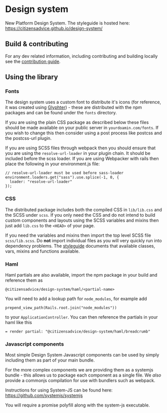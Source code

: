 # Design system

New Platform Design System. The styleguide is hosted here: https://citizensadvice.github.io/design-system/

## Build & contributing

For any dev related information, including contributing and building locally see the [contribution guide](CONTRIBUTING.md).

## Using the library

### Fonts

The design system uses a custom font to distribute it's icons (for reference, it was created using [Glyphter](https://glyphter.com/)) - these are distributed with the npm packages and can be found under the `fonts` directory.

If you are using the plain CSS package as described below these files should be made available on your public server in `yourdoamin.com/fonts`. If you wish to change this then consider using a post process like postcss and the postcss-url plugin.

If you are using SCSS files through webpack then you should ensure that you are using the `resolve-url-loader` in your plugin chain. It should be included before the scss loader. If you are using Webpacker with rails then place the following in your environment.js file:

```
// resolve-url-loader must be used before sass-loader
environment.loaders.get("sass").use.splice(-1, 0, {
  loader: "resolve-url-loader"
});
```

### CSS

The distributed package includes both the compiled CSS in `lib/lib.css` and the SCSS under `scss`. If you only need the CSS and do not intend to build custom components and layouts using the SCSS variables and mixins then just add `lib.css` to the `<HEAD>` of your page.

If you need the variables and mixins then import the top level SCSS file `scss/lib.scss`. Do **not** import individual files as you will very quickly run into dependency problems. The [styleguide](https://citizensadvice.github.io/design-system/) documents that available classes, vars, mixins and functions available.

### Haml

Haml partials are also available, import the npm package in your build and reference them as

<pre class="html"><code>@citizensadvice/design-system/haml/&lt;partial-name></code></pre>

You will need to add a lookup path for `node_modules`, for example add

<pre class="html"><code>prepend_view_path(Rails.root.join("node_modules"))</code></pre>

to your `ApplicationController`. You can then reference the partials in your haml like this

<pre class="html"><code>= render partial: "@citizensadvice/design-system/haml/breadcrumb"</code></pre>

### Javascript components

Most simple Design System Javascript components can be used by simply including them as part of your main bundle.

For the more complex components we are providing them as a systemjs bundle - this allows us to package each component as a single file. We _also_ provide a commonjs compilation for use with bundlers such as webpack.

Instructions for using System-JS can be found here: https://github.com/systemjs/systemjs

You will require a promise polyfill along with the system-js executable.
